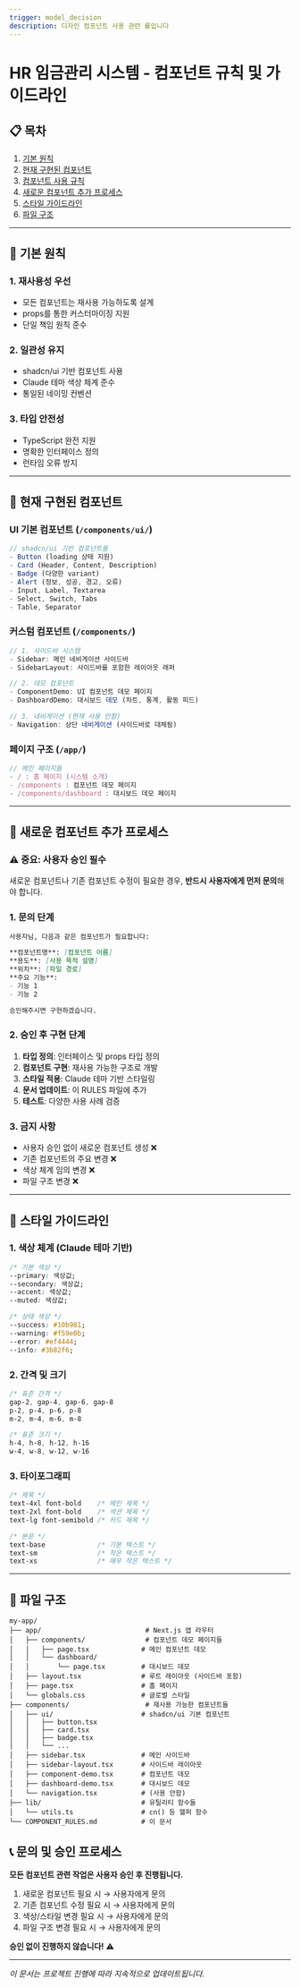 ```yaml
---
trigger: model_decision
description: 디자인 컴포넌트 사용 관련 룰입니다
---
```


# HR 임금관리 시스템 - 컴포넌트 규칙 및 가이드라인

## 📋 목차
1. [기본 원칙](#기본-원칙)
2. [현재 구현된 컴포넌트](#현재-구현된-컴포넌트)
3. [컴포넌트 사용 규칙](#컴포넌트-사용-규칙)
4. [새로운 컴포넌트 추가 프로세스](#새로운-컴포넌트-추가-프로세스)
5. [스타일 가이드라인](#스타일-가이드라인)
6. [파일 구조](#파일-구조)

---

## 🎯 기본 원칙

### 1. 재사용성 우선
- 모든 컴포넌트는 재사용 가능하도록 설계
- props를 통한 커스터마이징 지원
- 단일 책임 원칙 준수

### 2. 일관성 유지
- shadcn/ui 기반 컴포넌트 사용
- Claude 테마 색상 체계 준수
- 통일된 네이밍 컨벤션

### 3. 타입 안전성
- TypeScript 완전 지원
- 명확한 인터페이스 정의
- 런타임 오류 방지

---

## 🧩 현재 구현된 컴포넌트

### UI 기본 컴포넌트 (`/components/ui/`)
```typescript
// shadcn/ui 기반 컴포넌트들
- Button (loading 상태 지원)
- Card (Header, Content, Description)
- Badge (다양한 variant)
- Alert (정보, 성공, 경고, 오류)
- Input, Label, Textarea
- Select, Switch, Tabs
- Table, Separator
```

### 커스텀 컴포넌트 (`/components/`)
```typescript
// 1. 사이드바 시스템
- Sidebar: 메인 네비게이션 사이드바
- SidebarLayout: 사이드바를 포함한 레이아웃 래퍼

// 2. 데모 컴포넌트
- ComponentDemo: UI 컴포넌트 데모 페이지
- DashboardDemo: 대시보드 데모 (차트, 통계, 활동 피드)

// 3. 네비게이션 (현재 사용 안함)
- Navigation: 상단 네비게이션 (사이드바로 대체됨)
```

### 페이지 구조 (`/app/`)
```typescript
// 메인 페이지들
- / : 홈 페이지 (시스템 소개)
- /components : 컴포넌트 데모 페이지
- /components/dashboard : 대시보드 데모 페이지
```


---

## 🔄 새로운 컴포넌트 추가 프로세스

### ⚠️ 중요: 사용자 승인 필수
새로운 컴포넌트나 기존 컴포넌트 수정이 필요한 경우, **반드시 사용자에게 먼저 문의**해야 합니다.

### 1. 문의 단계
```markdown
사용자님, 다음과 같은 컴포넌트가 필요합니다:

**컴포넌트명**: [컴포넌트 이름]
**용도**: [사용 목적 설명]
**위치**: [파일 경로]
**주요 기능**: 
- 기능 1
- 기능 2

승인해주시면 구현하겠습니다.
```

### 2. 승인 후 구현 단계
1. **타입 정의**: 인터페이스 및 props 타입 정의
2. **컴포넌트 구현**: 재사용 가능한 구조로 개발
3. **스타일 적용**: Claude 테마 기반 스타일링
4. **문서 업데이트**: 이 RULES 파일에 추가
5. **테스트**: 다양한 사용 사례 검증

### 3. 금지 사항
- 사용자 승인 없이 새로운 컴포넌트 생성 ❌
- 기존 컴포넌트의 주요 변경 ❌
- 색상 체계 임의 변경 ❌
- 파일 구조 변경 ❌

---

## 🎨 스타일 가이드라인

### 1. 색상 체계 (Claude 테마 기반)
```css
/* 기본 색상 */
--primary: 색상값;
--secondary: 색상값;
--accent: 색상값;
--muted: 색상값;

/* 상태 색상 */
--success: #10b981;
--warning: #f59e0b;
--error: #ef4444;
--info: #3b82f6;
```

### 2. 간격 및 크기
```css
/* 표준 간격 */
gap-2, gap-4, gap-6, gap-8
p-2, p-4, p-6, p-8
m-2, m-4, m-6, m-8

/* 표준 크기 */
h-4, h-8, h-12, h-16
w-4, w-8, w-12, w-16
```

### 3. 타이포그래피
```css
/* 제목 */
text-4xl font-bold    /* 메인 제목 */
text-2xl font-bold    /* 섹션 제목 */
text-lg font-semibold /* 카드 제목 */

/* 본문 */
text-base             /* 기본 텍스트 */
text-sm               /* 작은 텍스트 */
text-xs               /* 매우 작은 텍스트 */
```

---

## 📁 파일 구조

```
my-app/
├── app/                          # Next.js 앱 라우터
│   ├── components/               # 컴포넌트 데모 페이지들
│   │   ├── page.tsx             # 메인 컴포넌트 데모
│   │   └── dashboard/           
│   │       └── page.tsx         # 대시보드 데모
│   ├── layout.tsx               # 루트 레이아웃 (사이드바 포함)
│   ├── page.tsx                 # 홈 페이지
│   └── globals.css              # 글로벌 스타일
├── components/                   # 재사용 가능한 컴포넌트들
│   ├── ui/                      # shadcn/ui 기본 컴포넌트
│   │   ├── button.tsx
│   │   ├── card.tsx
│   │   ├── badge.tsx
│   │   └── ...
│   ├── sidebar.tsx              # 메인 사이드바
│   ├── sidebar-layout.tsx       # 사이드바 레이아웃
│   ├── component-demo.tsx       # 컴포넌트 데모
│   ├── dashboard-demo.tsx       # 대시보드 데모
│   └── navigation.tsx           # (사용 안함)
├── lib/                         # 유틸리티 함수들
│   └── utils.ts                 # cn() 등 헬퍼 함수
└── COMPONENT_RULES.md           # 이 문서
```
## 📞 문의 및 승인 프로세스

**모든 컴포넌트 관련 작업은 사용자 승인 후 진행됩니다.**

1. 새로운 컴포넌트 필요 시 → 사용자에게 문의
2. 기존 컴포넌트 수정 필요 시 → 사용자에게 문의  
3. 색상/스타일 변경 필요 시 → 사용자에게 문의
4. 파일 구조 변경 필요 시 → 사용자에게 문의

**승인 없이 진행하지 않습니다!** ⚠️

---

*이 문서는 프로젝트 진행에 따라 지속적으로 업데이트됩니다.*
